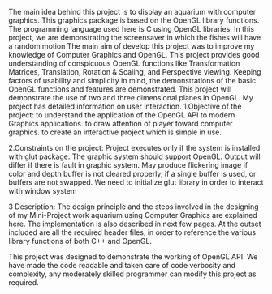 The main idea behind this project is to display an aquarium with computer graphics. This graphics package is based on the OpenGL library functions. The programming language used here is C using OpenGL libraries. In this project, we are demonstrating the screensaver in which the fishes will have a random motion
The main aim of develop this project was to improve my knowledge of Computer Graphics and OpenGL. This project provides good understanding of conspicuous OpenGL functions like Transformation Matrices, Translation, Rotation & Scaling, and Perspective viewing. Keeping factors of usability and simplicity in mind, the demonstrations of the basic OpenGL functions and features are demonstrated. This project will demonstrate the use of two and three dimensional planes in OpenGL. My project has detailed information on user interaction.
1.Objective of the project: to understand the application of the OpenGL API to modern Graphics applications. to draw attention of player toward computer graphics. to create an interactive project which is simple in use.

2.Constraints on the project: Project executes only if the system is installed with glut package. The graphic system should support OpenGL. Output will differ if there is fault in graphic system. May produce flickering image if color and depth buffer is not cleared properly, if a single buffer is used, or buffers are not swapped. We need to initialize glut library in order to interact with window system

3 Description: The design principle and the steps involved in the designing of my Mini-Project work aquarium using Computer Graphics are explained here. The implementation is also described in next few pages. At the outset included are all the required header files, in order to reference the various library functions of both C++ and OpenGL.

This project was designed to demonstrate the working of OpenGL API. We have made the code readable and taken care of code verbosity and complexity, any moderately skilled programmer can modify this project as required.
